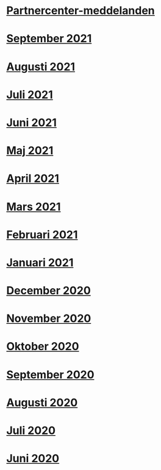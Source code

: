 # [Partnercenter-meddelanden](index.md)
# [September 2021](2021-september.md)
# [Augusti 2021](2021-august.md)
# [Juli 2021](2021-july.md)
# [Juni 2021](2021-june.md)
# [Maj 2021](2021-may.md)
# [April 2021](2021-april.md)
# [Mars 2021](2021-march.md)
# [Februari 2021](2021-february.md)
# [Januari 2021](2021-january.md)
# [December 2020](2020-december.md)
# [November 2020](2020-november.md)
# [Oktober 2020](2020-october.md)
# [September 2020](2020-september.md)
# [Augusti 2020](2020-august.md)
# [Juli 2020](2020-july.md)
# [Juni 2020](2020-june.md)
